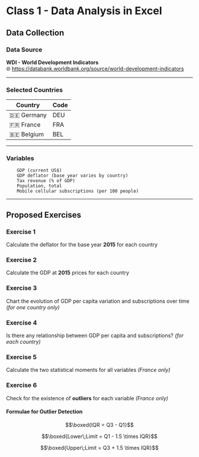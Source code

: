 # Class 1 - Data Analysis in Excel

## Data Collection

### **Data Source**
**WDI - World Development Indicators**  
🌐 https://databank.worldbank.org/source/world-development-indicators

---

### **Selected Countries**
| Country | Code |
|---------|------|
| 🇩🇪 Germany | DEU |
| 🇫🇷 France | FRA |
| 🇧🇪 Belgium | BEL |

---

###  **Variables**
```
    GDP (current US$)
    GDP deflator (base year varies by country)
    Tax revenue (% of GDP)
    Population, total
    Mobile cellular subscriptions (per 100 people)
```

---

## Proposed Exercises

### **Exercise 1** 
Calculate the deflator for the base year **2015** for each country

### **Exercise 2** 
Calculate the GDP at **2015** prices for each country

### **Exercise 3** 
Chart the evolution of GDP per capita variation and subscriptions over time *(for one country only)*

### **Exercise 4** 
Is there any relationship between GDP per capita and subscriptions? *(for each country)*

### **Exercise 5** 
Calculate the two statistical moments for all variables *(France only)*
### **Exercise 6** 
Check for the existence of **outliers** for each variable *(France only)*

#### **Formulae for Outlier Detection**

$$\boxed{IQR = Q3 - Q1}$$

$$\boxed{Lower\;Limit = Q1 - 1.5 \times IQR}$$

$$\boxed{Upper\;Limit = Q3 + 1.5 \times IQR}$$